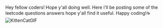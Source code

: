 Hey fellow coders! Hope y'all doing well. Here i'll be posting some of the leetcode questions answers hope y'all find it useful. Happy coding!☕
![KittenCatGIF](https://github.com/DhruvinChawda/Leetcode_problems/assets/108188838/a355b9df-bae7-4525-80bc-07b5f83e7e87)
